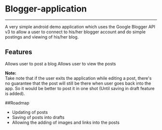 # Blogger-application #

---
A very simple android demo application which uses the Google Blogger API v3 to allow a user to connect to his/her blogger account and do simple postings and viewing of his/her blog.

## Features
Allows user to post a blog 
Allows user to view the posts

**Note:**  
Take note that if the user exits the application while editing a post, there's no guarantee that the post will still be there when user goes back into the app. So it would be better to post it in one shot (Until saving in draft feature is added).

##Roadmap
* Updating of posts
* Saving of posts into drafts
* Allowing the adding of images and links into the posts